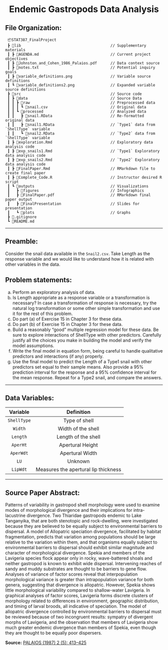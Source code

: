 <h1 align="center"> Endemic Gastropods Data Analysis </h1>

## File Organization: 

```
 📦STAT387_FinalProject      
 ┣ 📂lib                                        // Supplementary materials
 ┃ ┣ 📄AGENDA.md                                // Current project objectives 
 ┃ ┣ 📄Johnston_and_Cohen_1986_Palaios.pdf      // Data context source
 ┃ ┣ 📄notes.txt                                // Potential inquiry goals
 ┃ ┣ 📄variable_definitions.png                 // Variable source definitions
 ┃ ┗ 📄variable_definitions2.png                // Expanded variable source definitions
 ┣ 📂src                                        // Source code
 ┃ ┣ 📂data                                     // Source Data 
 ┃ ┃ ┣ 📂raw                                    // Preprocessed data
 ┃ ┃ ┃ ┗ 📄snail.csv                            // Original data
 ┃ ┃ ┗ 📂processed                              // Analyzed data
 ┃ ┃   ┣ 📄snail.RData                          // Re-formatted original data 
 ┃ ┃   ┣ 📄snail1.RData                         // `Type1` data from `ShellType` variable 
 ┃ ┃   ┗ 📄snail2.RData                         // `Type2` data from `ShellType` variable 
 ┃ ┣ 📂exploration.Rmd                          // Exploratory data analysis code            
 ┃ ┣ 📂exp_snails1.Rmd                          // `Type1` Exploratory data analysis code
 ┃ ┣ 📂exp_snails2.Rmd                          // `Type2` Exploratory data analysis code
 ┃ ┣ 📄FinalPaper.Rmd                           // RMarkdown file to create final paper
 ┃ ┣ 📄Complete_Code.R                          // Instructor desired R script 
 ┃ ┗ 📄outputs                                  // Visualizations
 ┃   ┣ 📂figures                                // Infographics
 ┃   ┣ 📂FinalPaper.pdf                         // RMarkdown final paper output
 ┃   ┣ 📂FinalPresentation                      // Slides for presentation
 ┃   ┗ 📂plots                                  // Graphs
 ┣ 📄.gitignore                                 
 ┗ 📄README.md
```
---

## Preamble:
Consider the snail data available in the `Snail2.csv`. Take Length as the response variable and we would like to understand how it is related with other variables in the data.

## Problem statements:

<ol type="a">
  <li> Perform an exploratory analysis of data.</li>
  
  <li> Is Length appropriate as a response variable or a transformation is necessary? In case a transformation of response is necessary, try the natural log transformation or some other simple transformation and use it for the rest of this problem. </li>
  
  <li> Do part (a) of Exercise 15 in Chapter 3 for these data. </li>
  
  <li> Do part (b) of Exercise 15 in Chapter 3 for these data. </li>
  
  <li> Build a reasonably “good” multiple regression model for these data. Be sure to explore interactions of ShellType with other predictors. Carefully justify all the choices you make in building the model and verify the model assumptions. </li>
  
  <li> Write the final model in equation form, being careful to handle qualitative predictors and interactions (if any) properly.</li>
  
  <li> Use the final model to predict the Length of a Type1 snail with other predictors set equal to their sample means. Also provide a 95% prediction interval for the response and a 95% confidence interval for the mean response. Repeat for a Type2 snail, and compare the answers. </li>
</ol>

---

## Data Variables:

|   Variable    |               Definition                |
|:-------------:|:---------------------------------------:|
|  `ShellType`  |   Type of shell                         |
|   `Width`     |   Width of the shell                    |
|   `Length`    |   Length of the shell                   |
|   `AperHt`    |   Apertural Height                      |
|   `AperWdt`   |   Apertural Width                       |
|   `LU`        |   Unknown                               |
|   `LipWdt`    |   Measures the apertural lip thickness  |

---

## Source Paper Abstract:

Patterns of variability in gastropod shell morphology were used to examine modes of morphological divergence and their implications for intra-lacustrine divergence. Two Thiaridae gastropods endemic to Lake Tanganyika, that are both stenotopic and rock-dwelling, were investigated because they are believed to be equally subject to environmental barriers to dispersal. A model of Allopatric speciation divergence, facilitated by habitat fragmentation, predicts that variation among populations should be large relative to the variation within them, and that organisms equally subject to environmental barriers to dispersal should exhibit similar magnitude and character of morphological divergence. Spekia and members of the Lavigeria species flock appear only in rocky, wave-battered shoals and neither gastropod is known to exhibit wide dispersal. Intervening reaches of sandy and muddy substrates are thought to be barriers to gene flow. Analyses of variance of factor scores reveal that interpopulation morphological variance is greater than intrapopulation variance for both genera, suggesting that divergence is allopatric. However, Spekia shows little morphological variability compared to shallow-water Lavigeria. In graphical analyses of factor scores, Lavigeria forms discrete clusters of morphology related to differences in environment, geographic distribution, and timing of larval broods, all indicative of speciation. The model of allopatric divergence controlled by environmental barriers to dispersal must be reviewed because of two incongruent results: sympatry of divergent morphs of Lavigeria, and the observation that members of Lavigeria show much greater endemic divergence than members of Spekia, even though they are thought to be equally poor dispersers.

**Source:** [PALAIOS (1987) 2 (5): 413–425](https://doi.org/10.2307/3514613)